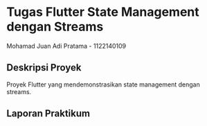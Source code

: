 # Tugas Flutter State Management dengan Streams

Mohamad Juan Adi Pratama - 1122140109

## Deskripsi Proyek

Proyek Flutter yang mendemonstrasikan state management dengan streams.

## Laporan Praktikum